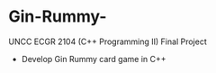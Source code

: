 # Gin-Rummy-
UNCC ECGR 2104 (C++ Programming II) Final Project
  - Develop Gin Rummy card game in C++
